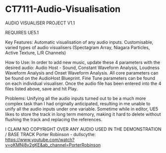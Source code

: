 # CT7111-Audio-Visualisation
AUDIO VISUALISER PROJECT V1.1

REQUIRES UE5.1

Key Features:
Automatic visualisation of any audio inputs.
Customisable, varied types of audio visualisers (Spectagram Array, Niagara Particles, Active Texture, L/R Channels)

How to Use:
In order to add new music, update these 4 parameters with the desired audio: 
Audio Host - Sound, Constant Waveform Analysis, Loudness Waveform Analysis and Onset Waveform Analysis.
All core parameters can be found on the AudioHost Blueprint. 
Fine Tune parameters can be found on each individual visualiser.
Once the audio file has been entered into the 4 files listed above, save and hit Play.

Problems: Unifying all the audio inputs turned out to be a much more complex task than I had originally anticipated, resulting in me unable to unify all the audio inputs under one variable. Sometime while in editor, UE5 likes to store the track in long term memory, making it hard to delete without flushing the track and replacing the references.

I CLAIM NO COPYRIGHT OVER ANY AUDIO USED IN THE DEMONSTRATION / BASE TRACK
Porter Robinson - dullscythe: https://www.youtube.com/watch?v=oKMNj8v2gKE&ab_channel=PorterRobinson
